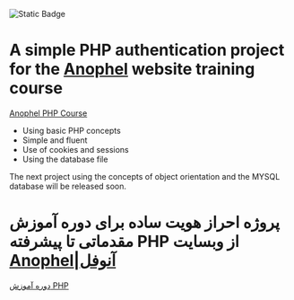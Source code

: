 

  ![Static Badge](https://img.shields.io/badge/Anophel-Anophel?style=flat&logo=anophel&label=website&labelColor=blue&link=%3Ca%20href%3D%22https%3A%2F%2Fanophel.com%2Ffa%2Fseries%2Flearn-php%22%3EAnophel%20PHP%20Course%3C%2Fa%3E)



# A simple PHP authentication project for the <a href="https://anophel.com">Anophel</a> website training course

<a href="https://anophel.com/fa/series/learn-php">Anophel PHP Course</a>

- Using basic PHP concepts
- Simple and fluent
- Use of cookies and sessions
- Using the database file

 The next project using the concepts of object orientation and the MYSQL database will be released soon.

 # پروژه احراز هویت ساده برای دوره آموزش مقدماتی تا پیشرفته PHP از وبسایت <a href="https://anophel.com">Anophel|آنوفل</a>
 <a href="https://anophel.com/fa/series/learn-php">دوره آموزش PHP</a>
